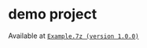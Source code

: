 # demo project
Available at [`Example.7z (version 1.0.0)`](https://github.com/40843245/CSharp-Demo-Project/blob/main/built-in%20package/System.Reflection/PropertyInfo/code/v1.0.0/Example.7z)

